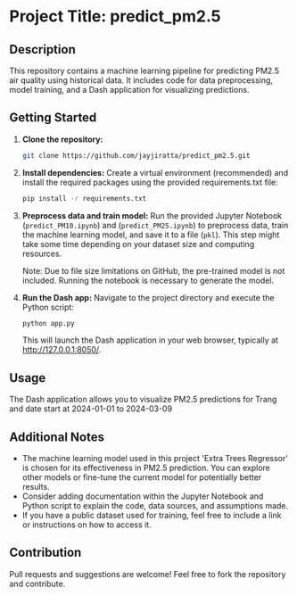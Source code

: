 # Project Title: predict_pm2.5

## Description
This repository contains a machine learning pipeline for predicting PM2.5 air quality using historical data. It includes code for data preprocessing, model training, and a Dash application for visualizing predictions.

## Getting Started
1. **Clone the repository:**
    ```bash
    git clone https://github.com/jayjiratta/predict_pm2.5.git
    ```
2. **Install dependencies:**
    Create a virtual environment (recommended) and install the required packages using the provided requirements.txt file:
    ```bash
    pip install -r requirements.txt
    ```

3. **Preprocess data and train model:**
    Run the provided Jupyter Notebook (`predict_PM10.ipynb`) and (`predict_PM25.ipynb`) to preprocess data, train the machine learning model, and save it to a file (`pkl`). This step might take some time depending on your dataset size and computing resources.

    Note: Due to file size limitations on GitHub, the pre-trained model is not included. Running the notebook is necessary to generate the model.

4. **Run the Dash app:**
    Navigate to the project directory and execute the Python script:
    ```bash
    python app.py
    ```
    This will launch the Dash application in your web browser, typically at http://127.0.0.1:8050/.

## Usage
The Dash application allows you to visualize PM2.5 predictions for Trang and date start at 2024-01-01 to 2024-03-09

## Additional Notes
- The machine learning model used in this project 'Extra Trees Regressor' is chosen for its effectiveness in PM2.5 prediction. You can explore other models or fine-tune the current model for potentially better results.
- Consider adding documentation within the Jupyter Notebook and Python script to explain the code, data sources, and assumptions made.
- If you have a public dataset used for training, feel free to include a link or instructions on how to access it.

## Contribution
Pull requests and suggestions are welcome! Feel free to fork the repository and contribute.


